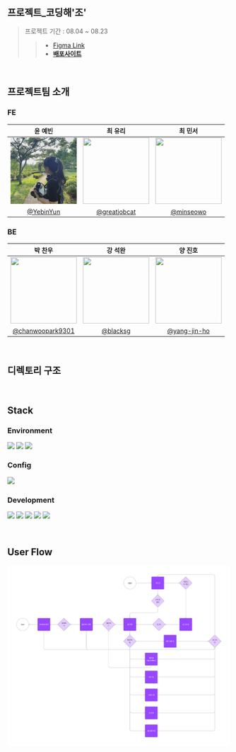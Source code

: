 ## 프로젝트_코딩해'조' 

> 프로젝트 기간 : 08.04 ~ 08.23
>> - [Figma Link](https://www.figma.com/file/n40SeKU2OlbZN8wwQZ1Zv7/%5B%EC%BD%94%EB%94%A9%ED%95%B4%EC%A1%B0%5D-pre-project?type=design&node-id=0%3A1&mode=design&t=uq01cPwr96HDyFwP-1)
>> - **[배포사이트]()**

<br>

## 프로젝트팀 소개
### FE
|<center>윤 예빈</center>|<center>최 유리</center>|<center>최 민서</center>|
|---|---|---|
|<img width="150px" height="150px" src ="clientes/public/images/ye-bin.jpg" />|<img width="150px" height="150px" src ="clientes/public/images/you-ri.jpg" />|<img width="150px" height="150px" src ="clientes/public/images/min-seo.jpg" />|
|<center>[@YebinYun](https://github.com/YebinYun)</center>|<center>[@greatjobcat](https://github.com/greatjobcat)</center>|<center>[@minseowo](https://github.com/minseowo)</center>|

### BE
|<center>박 찬우</center>|<center>강 석완</center>|<center>양 진호</center>|
|---|---|---|
|<img width="150px" height="150px" src ="" />|<img width="150px" height="150px" src ="" />|<img width="150px" height="150px" src ="" />|
|<center>[@chanwoopark9301](https://github.com/chanwoopark9301)</center>|<center>[@blacksg](https://github.com/blacksg)</center>|<center>[@yang-jin-ho](https://github.com/yang-jin-ho)</center>|
<br>

## 디렉토리 구조


<br>

## **Stack**
### **Environment**
<img src="https://img.shields.io/badge/visual studio code-007ACC?style=flat&logo=visualstudiocode&logoColor=white"/> <img src="https://img.shields.io/badge/git-F05032?style=flat&logo=git&logoColor=white"/> <img src="https://img.shields.io/badge/git hub-181717?style=flat&logo=github&logoColor=white"/>

### **Config**
<img src="https://img.shields.io/badge/npm-CB3837?style=flat&logo=npm&logoColor=white"/>
 
### **Development**
<img src="https://img.shields.io/badge/JavaScript-F7DF1E?style=flat&logo=JavaScript&logoColor=white"/> <img src="https://img.shields.io/badge/React-61DAFB?style=flat&logo=React&logoColor=white"/> <img src="https://img.shields.io/badge/Tailwind CSS-06B6D4?style=flat&logo=Tailwind CSS&logoColor=white"/> <img src="https://img.shields.io/badge/Redux-764ABC?style=flat&logo=redux&logoColor=white"/> <img src="https://img.shields.io/badge/react router-CA4245?style=flat&logo=reactrouter&logoColor=white"/>

<br>

## User Flow
<img src="clientes/public/images/[코딩해조] User Flow.png">